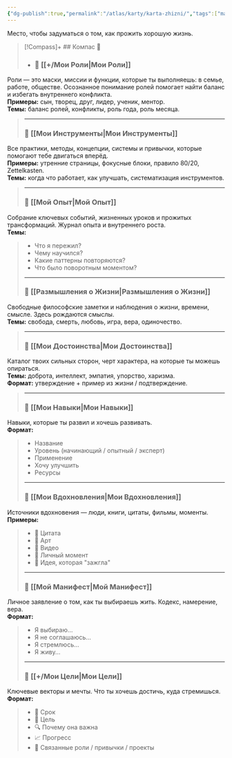 ```yaml
---
{"dg-publish":true,"permalink":"/atlas/karty/karta-zhizni/","tags":["map"],"noteIcon":"","created":"2023-12-10T01:48:20.000+05:00"}
---
```


Место, чтобы задуматься о том, как прожить хорошую жизнь.

> [!Compass]+ ## Компас 🧭
>  
> - ### 🔹 [[+/Мои Роли\|Мои Роли]]
Роли — это маски, миссии и функции, которые ты выполняешь: в семье, работе, обществе. Осознанное понимание ролей помогает найти баланс и избегать внутреннего конфликта.  
**Примеры:** сын, творец, друг, лидер, ученик, ментор.  
**Темы:** баланс ролей, конфликты, роль года, роль месяца.
>
>---
>
>### 🔹 [[Мои Инструменты\|Мои Инструменты]]
Все практики, методы, концепции, системы и привычки, которые помогают тебе двигаться вперёд.  
**Примеры:** утренние страницы, фокусные блоки, правило 80/20, Zettelkasten.  
**Темы:** когда что работает, как улучшать, систематизация инструментов.
>
>---
>
>### 🔹 [[Мой Опыт\|Мой Опыт]]
Собрание ключевых событий, жизненных уроков и прожитых трансформаций. Журнал опыта и внутреннего роста.  
**Темы:**  
>- Что я пережил?  
>- Чему научился?  
>- Какие паттерны повторяются?  
>- Что было поворотным моментом?
>
>---
>
>### 🔹 [[Размышления о Жизни\|Размышления о Жизни]]
Свободные философские заметки и наблюдения о жизни, времени, смысле. Здесь рождаются смыслы.  
**Темы:** свобода, смерть, любовь, игра, вера, одиночество.
>
>---
>
>### 🔹 [[Мои Достоинства\|Мои Достоинства]]
Каталог твоих сильных сторон, черт характера, на которые ты можешь опираться.  
**Темы:** доброта, интеллект, эмпатия, упорство, харизма.  
**Формат:** утверждение + пример из жизни / подтверждение.
>
>---
>
>### 🔹 [[Мои Навыки\|Мои Навыки]]
Навыки, которые ты развил и хочешь развивать.  
**Формат:**  
>- Название  
>- Уровень (начинающий / опытный / эксперт)  
>- Применение  
>- Хочу улучшить  
>- Ресурсы
>
>---
>
>### 🔹 [[Мои Вдохновления\|Мои Вдохновления]]
Источники вдохновения — люди, книги, цитаты, фильмы, моменты.  
**Примеры:**  
>- 📖 Цитата  
>- 🎨 Арт  
>- 🎥 Видео  
>- 🌄 Личный момент  
>- 🧠 Идея, которая "зажгла"
>
>---
>
>### 🔹 [[Мой Манифест\|Мой Манифест]]
Личное заявление о том, как ты выбираешь жить. Кодекс, намерение, вера.  
**Формат:**  
>- Я выбираю…  
>- Я не соглашаюсь…  
>- Я стремлюсь…  
>- Я живу…
>
>---
>
>### 🔹 [[+/Мои Цели\|Мои Цели]]
Ключевые векторы и мечты. Что ты хочешь достичь, куда стремишься.  
**Формат:**  
>- 📆 Срок  
>- 🎯 Цель  
>- 🔍 Почему она важна  
>- 📈 Прогресс  
>- 🔗 Связанные роли / привычки / проекты
>


